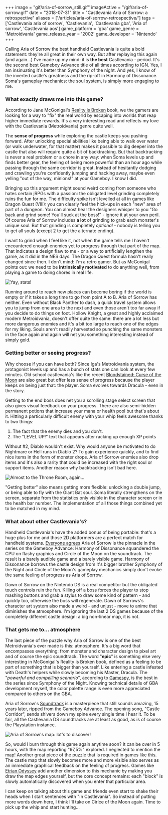 +++
image = "gif/aria-of-sorrow_still.gif"
imageActive = "/gif/aria-of-sorrow.gif"
date = "2018-07-31"
title = "Castlevania Aria of Sorrow: a retrospective"
aliases = ['/articles/aria-of-sorrow-retrospective/']
tags = ['Castlevania aria of sorrow', 'Castlevania', 'Castlevania gba', 'Aria of sorrow', 'Castlevania aos']
game_platform = 'gba'
game_genre = 'Metroidvania'
game_release_year = '2002'
game_developer = 'Nintendo'
+++

Calling Aria of Sorrow the best handheld Castlevania is quite a bold statement: they're all great in their own way. But after replaying this again (and again...) I've made up my mind: it is **the best** Castlevania - period. It's the second best Gameboy Advance title of all times according to IGN. Yes, I am insinuating it's better than Symphony of the night. And yes, I know of the inverted castle's greatness and the rip-off in Harmony of Dissonance. Soma's gameplay mechanics: the soul system, is simply more engaging to me. 

### What exactly draws me into this game?

According to Jane McGonigal's [Reality is Broken](https://www.goodreads.com/book/show/7821348-reality-is-broken?ac=1&from_search=true) book, we the gamers are looking for a way to "fix" the real world by escaping into worlds that reap higher immediate rewards. It's a very interesting read and reflects my love with the Castlevania (Metroidvania) genre quite well. 

The **sense of progress** while exploring the castle keeps you pushing forward. After unlocking special abilities like being able to walk over water (or walk underwater, for that matter) makes it possible to dig deeper into the castle that also will require quite a bit of backtracking. But that backtracking is never a real problem or a chore in any way: when Soma levels up and finds better gear, the feeling of being more powerful than an hour ago while passing through the same corridor is great. Instead of hesitantly dodging and crawling you're confidently jumping and hacking away, maybe even yelling "out of the way, minions!" at your Gameboy. I know I did. 

Bringing up this argument might sound weird coming from someone who hates certain jRPGs with a passion: the obligated level grinding completely ruins the fun for me. The difficulty spike isn't levelled at all in games like Dragon Quest (VIII): you can clearly feel the hick-ups in each "new" area of part of a dungeon. You can almost hear the designers whisper to you "Go back and grind some! You'll suck at the boss!" - ignore it at your own peril. Of course Aria of Sorrow includes **a lot** of grinding to grab each monster's unique soul. But that grinding is completely _optional_ - nobody is telling you to get all souls (except 2 to get the alternate ending). 

I want to grind when I feel like it, not when the game tells me I haven't encountered enough enemies yet to progress through that part of the map. That indicates a design flaw to me - or a way to artificially lengthen the game, as it did in the NES days. The Dragon Quest formula hasn't really changed since then. I don't mind: I'm a retro gamer. But as McGonigal points out: we need to be **intrinsically motivated** to do anything well, from playing a game to doing chores in real life. 

![](/img/articles/aos_stats.jpg "Yay, stats!")

Running around to reach new places can become boring if the world is empty or if it takes a long time to go from point A to B. Aria of Sorrow has neither. Even without Black Panther to dash, a quick travel system allows you to jump from one area to the next and even those aren't too far away if you decide to do things on foot. Hollow Knight, a great and highly acclaimed modern Metroidvania, doesn't offer quite the same: there are a lot less but more dangerous enemies and it's a bit too large to reach one of the edges for my liking. Souls aren't readily harvested so punching the same monsters in the face again and again will net you something interesting instead of simply gold. 

### Getting better or seeing progress?

Why choose if you can have both? Since Iga's Metroidvania system, the protagonist levels up and has a bunch of stats one can look at every few minutes. Old school castlevania's like the recent [Bloodstained: Curse of the Moon](/articles/switching-to-the-definitive-nostalgic-console/) are also great but offer less sense of progress because the player keeps on being just that: the player. Soma evolves towards Dracula - even in the story. 

Getting to the end boss does net you a scrolling stage select screen that also gives visual feedback on your progress. There are also semi-hidden permanent potions that increase your mana or health pool but that's about it. Hitting a particularly difficult enemy with your whip feels awesome thanks to two things:

1. The fact that the enemy dies and you don't.
2. The "LEVEL UP!" text that appears after racking up enough XP points

Without #2, Diablo wouldn't exist. Why would anyone be motivated to do Nightmare or Hell runs in Diablo 2? To gain experience quickly, and to find nice items in the form of monster drops. Aria of Sorrow enemies also drop items and it's also a rarity that could be increased with the right soul or support items. Another reason why backtracking isn't bad here. 

![](/img/articles/aos_top.png "Almost to the Throne Room, again...")

"Getting better" also means getting more flexible: unlocking a double jump, or being able to fly with the Giant Bat soul. Soma literally strengthens on the screen, separate from the statistics only visible in the character screen or in the health bar number. The implementation of all those things combined yet to be matched in my mind. 

### What about other Castlevania's? 

Handheld Castlevania's have the added bonus of being portable: that's a huge plus for me and those 2D platformers are a perfect match for handheld systems. [Everyone agrees](/articles/handheld-castlevanias/) Aria of Sorrow is the pinnacle in the series on the Gameboy Advance: Harmony of Dissonance squandered the CPU on flashy graphics and Circle of the Moon on the soundtrack. The result is a barely audible game and a barely visible game. Harmony of Dissonance borrows the castle design from it's bigger brother Symphony of the Night and Circle of the Moon's gameplay mechanics simply don't evoke the same feeling of progress as Aria of Sorrow. 

Dawn of Sorrow on the Nintendo DS is a real competitor but the obligated touch controls ruin the fun. Killing off a boss forces the player to stop mashing buttons and grab a stylus to draw some kind of pattern - and quickly too, otherwise the boss will regenerate. Dawn of Sorrows's character art system also made a weird - and unjust - move to anime that diminishes the atmosphere. I'm ignoring the last 2 DS games because of the completely different castle design: a big non-linear map, it is not. 

### That gets me to... atmosphere

The last piece of the puzzle why Aria of Sorrow is one of the best Metroidvania's ever made is this: atmosphere. It's a big word that encompasses everything: from monster and character design to pixel art and of course the epic soundtrack. The word "**epic**" is something else very interesting in McGonigal's Reality is Broken book, defined as a feeling to be part of something that is bigger than yourself. Like entering a castle infested with Death's helpers while slowly becoming his Master, Dracula. The "_powerful and compelling scenario_", according to [Gamespy](https://en.wikipedia.org/wiki/Castlevania:_Aria_of_Sorrow), is the best in the series since Symphony of the Night. Knowing technical details of GBA development myself, the color palette range is even more appreciated compared to others on the GBA. 

Aria of Sorrow's [Soundtrack](https://www.youtube.com/watch?v=t6i-D60cxt0&list=PL5312754A0D082327) is a masterpiece that still sounds amazing, 15 years later, ripped from the Gameboy Advance. The opening song, "Castle Corridor", sends shivers down my spine every single time I hear it. To be fair, all the Castlevania DS soundtracks are at least as good, as is of course the Playstation instance. 

![](/img/articles/aos_map.jpg "Aria of Sorrow's map: lot's to discover!")

So, would I burn through this game again anytime soon? It can be over in 5 hours, with the map reporting "97,5%" explored. I neglected to mention the map! Another great piece of the puzzle that is required in games like this. The castle map that slowly becomes more and more visible also serves as an immediate graphical feedback on the feeling of progress. Games like [Etrian Odyssey](/articles/etrian-odyssey-review/) add another dimension to this mechanic by making you draw the map edges yourself, but the core concept remains: each "block" is slowly automatically discovered when you enter that particular area. 

I can keep on talking about this game and friends even start to shake their heads when I start sentences with "In Castlevania". So instead of putting more words down here, I think I'll take on Cirlce of the Moon again. Time to pick up the whip and start hunting...
